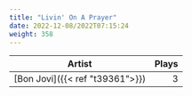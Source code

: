 ```yaml
---
title: "Livin' On A Prayer"
date: 2022-12-08/2022T07:15:24
weight: 358
---
```




 Artist | Plays 
----- | -----:
[Bon Jovi]({{< ref "t39361">}}) | 3
